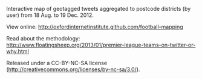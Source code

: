 Interactive map of geotagged tweets aggregated to postcode districts (by user) from 18 Aug. to 19 Dec. 2012.

View online:
http://oxfordinternetinstitute.github.com/football-mapping

Read about the methodology:
http://www.floatingsheep.org/2013/01/premier-league-teams-on-twitter-or-why.html

Released under a CC-BY-NC-SA license (http://creativecommons.org/licenses/by-nc-sa/3.0/).
